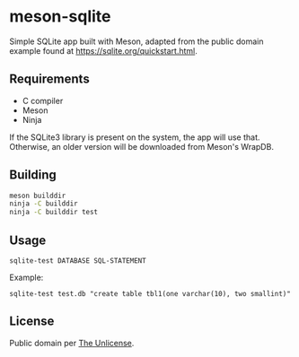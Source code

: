 # meson-sqlite

Simple SQLite app built with Meson, adapted from the public domain example found at
<https://sqlite.org/quickstart.html>.

## Requirements

- C compiler
- Meson
- Ninja

If the SQLite3 library is present on the system, the app will use that. Otherwise,
an older version will be downloaded from Meson's WrapDB.

## Building

```bash
meson builddir
ninja -C builddir
ninja -C builddir test
```

## Usage

`sqlite-test DATABASE SQL-STATEMENT`

Example:

`sqlite-test test.db "create table tbl1(one varchar(10), two smallint)"`

## License

Public domain per [The Unlicense](LICENSE).
